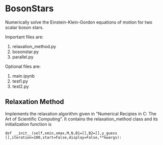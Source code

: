 # BosonStars
Numerically solve the Einstein-Klein-Gordon equations of motion for two scalar boson stars. 

Important files are:

1. relaxation_method.py
2. bosonstar.py
3. parallel.py

Optional files are:

1. main.ipynb
2. test1.py
3. test2.py

## Relaxation Method 
Implements the relaxation algorithm given in "Numerical Recipies in C: The Art of Scientific Computing". It contains the relaxation_method class and its initialization function is 

    def __init__(self,xmin,xmax,M,N,B1=[],B2=[],y_guess [],iteration=100,start=False,display=False,**kwargs):
       
